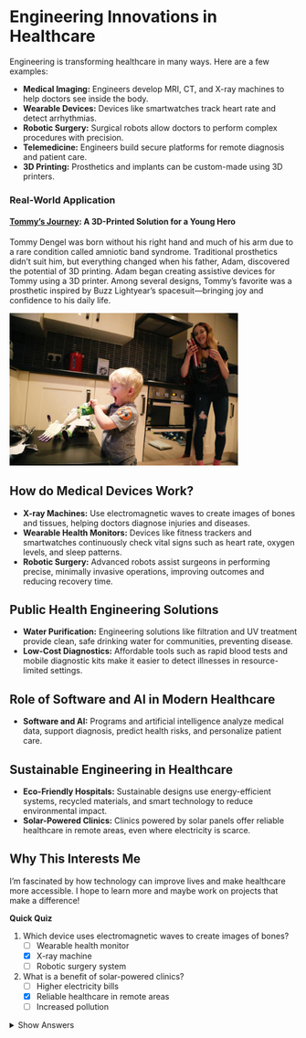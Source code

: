 # Engineering Innovations in Healthcare
Engineering is transforming healthcare in many ways. Here are a few examples:

- **Medical Imaging:** Engineers develop MRI, CT, and X-ray machines to help doctors see inside the body.
- **Wearable Devices:** Devices like smartwatches track heart rate and detect arrhythmias.
- **Robotic Surgery:** Surgical robots allow doctors to perform complex procedures with precision.
- **Telemedicine:** Engineers build secure platforms for remote diagnosis and patient care.
- **3D Printing:** Prosthetics and implants can be custom-made using 3D printers.

### Real-World Application

#### [Tommy’s Journey](https://blog.prusa3d.com/father-made-a-3d-printed-arm-for-his-son-four-inspirational-stories-about-how-our-3d-printers-help_8254/): A 3D-Printed Solution for a Young Hero
Tommy Dengel was born without his right hand and much of his arm due to a rare condition called amniotic band syndrome. Traditional prosthetics didn’t suit him, but everything changed when his father, Adam, discovered the potential of 3D printing. Adam began creating assistive devices for Tommy using a 3D printer. Among several designs, Tommy’s favorite was a prosthetic inspired by Buzz Lightyear’s spacesuit—bringing joy and confidence to his daily life.

<p align="left">
  <img src="tommy.jpg" alt="A description of my image" width="400"/>
</p>

## How do Medical Devices Work?
- **X-ray Machines:** Use electromagnetic waves to create images of bones and tissues, helping doctors diagnose injuries and diseases.
- **Wearable Health Monitors:** Devices like fitness trackers and smartwatches continuously check vital signs such as heart rate, oxygen levels, and sleep patterns.
- **Robotic Surgery:** Advanced robots assist surgeons in performing precise, minimally invasive operations, improving outcomes and reducing recovery time.

## Public Health Engineering Solutions
- **Water Purification:** Engineering solutions like filtration and UV treatment provide clean, safe drinking water for communities, preventing disease.
- **Low-Cost Diagnostics:** Affordable tools such as rapid blood tests and mobile diagnostic kits make it easier to detect illnesses in resource-limited settings.

## Role of Software and AI in Modern Healthcare
- **Software and AI:** Programs and artificial intelligence analyze medical data, support diagnosis, predict health risks, and personalize patient care.

## Sustainable Engineering in Healthcare
- **Eco-Friendly Hospitals:** Sustainable designs use energy-efficient systems, recycled materials, and smart technology to reduce environmental impact.
- **Solar-Powered Clinics:** Clinics powered by solar panels offer reliable healthcare in remote areas, even where electricity is scarce.

## Why This Interests Me

I’m fascinated by how technology can improve lives and make healthcare more accessible. I hope to learn more and maybe work on projects that make a difference!

**Quick Quiz**

1. Which device uses electromagnetic waves to create images of bones?
   - [ ] Wearable health monitor
   - [x] X-ray machine
   - [ ] Robotic surgery system

2. What is a benefit of solar-powered clinics?
   - [ ] Higher electricity bills
   - [x] Reliable healthcare in remote areas
   - [ ] Increased pollution

<details>
  <summary>Show Answers</summary>

  1. X-ray machine  
  2. Reliable healthcare in remote areas
</details>
